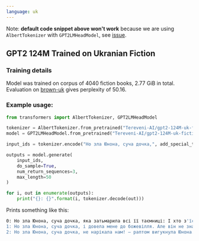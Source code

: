 ```yaml
---
language: uk
---
```


Note: **default code snippet above won't work** because we are using `AlbertTokenizer` with `GPT2LMHeadModel`, see [issue](https://github.com/huggingface/transformers/issues/4285).

## GPT2 124M Trained on Ukranian Fiction

### Training details

Model was trained on corpus of 4040 fiction books, 2.77 GiB in total.
Evaluation on [brown-uk](https://github.com/brown-uk/corpus) gives perplexity of 50.16. 

### Example usage:
```python
from transformers import AlbertTokenizer, GPT2LMHeadModel

tokenizer = AlbertTokenizer.from_pretrained("Tereveni-AI/gpt2-124M-uk-fiction")
model = GPT2LMHeadModel.from_pretrained("Tereveni-AI/gpt2-124M-uk-fiction")

input_ids = tokenizer.encode("Но зла Юнона, суча дочка,", add_special_tokens=False, return_tensors='pt')

outputs = model.generate(
    input_ids,
    do_sample=True,
    num_return_sequences=3,
    max_length=50
)

for i, out in enumerate(outputs):
    print("{}: {}".format(i, tokenizer.decode(out)))
```

Prints something like this:
```bash
0: Но зла Юнона, суча дочка, яка затьмарила всі її таємниці: І хто з'їсть її душу, той помре». І, не дочекавшись гніву богів, посунула в пітьму, щоб не бачити перед собою. Але, за
1: Но зла Юнона, суча дочка, і довела мене до божевілля. Але він не знав нічого. Після того як я його побачив, мені стало зле. Я втратив рівновагу. Але в мене не було часу на роздуми. Я вже втратив надію
2: Но зла Юнона, суча дочка, не нарікала нам! — раптом вигукнула Юнона. — Це ти, старий йолопе! — мовила вона, не перестаючи сміятись. — Хіба ти не знаєш, що мені подобається ходити з тобою?
```
